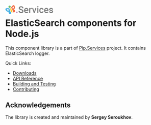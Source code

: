 # <img src="https://github.com/pip-services/pip-services/raw/master/design/Logo.png" alt="Pip.Services Logo" style="max-width:30%"> <br/> ElasticSearch components for Node.js

This component library is a part of [Pip.Services](https://github.com/pip-services/pip-services) project.
It contains ElasticSearch logger.

Quick Links:

* [Downloads](https://github.com/pip-services-node/pip-services-elasticsearch-node/blob/master/doc/Downloads.md)
* [API Reference](https://rawgit.com/pip-services-node/pip-services-elasticsearch-node/master/doc/api/index.html)
* [Building and Testing](https://github.com/pip-services/pip-services-elasticsearch-node/blob/master/doc/Development.md)
* [Contributing](https://github.com/pip-services/pip-services-elasticsearch-node/blob/master/doc/Development.md/#contrib)

## Acknowledgements

The library is created and maintained by **Sergey Seroukhov**.
